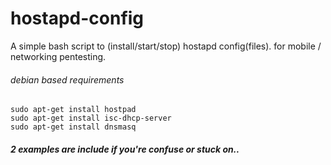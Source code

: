 # hostapd-config
A simple bash script to (install/start/stop) hostapd config(files).
for mobile / networking pentesting.

###### debian based requirements
```
sudo apt-get install hostpad
sudo apt-get install isc-dhcp-server
sudo apt-get install dnsmasq

```
##### 2 examples are include if you're confuse or stuck on.. 

